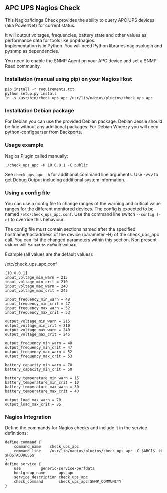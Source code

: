 ## APC UPS Nagios Check

This Nagios/Icinga Check provides the ability to query APC UPS devices (aka PowerNet) for current status.

It will output voltages, frequencies, battery state and other values as performance data for tools like pnp4nagios.  
Implementation is in Python. You will need Python libraries nagiosplugin and pysnmp as dependencies.

You need to enable the SNMP Agent on your APC device and set a SNMP Read community.

### Installation (manual using pip) on your Nagios Host
```
pip install -r requirements.txt
python setup.py install
ln -s /usr/bin/check_ups_apc /usr/lib/nagios/plugins/check_ups_apc
```

### Installation Debian package

For Debian you can use the provided Debian package. Debian Jessie should be fine without any additional packages. For Debian Wheezy you will need python-configparser from Backports.

### Usage example

Nagios Plugin called manually:

```
./check_ups_apc -H 10.0.0.1 -C public
```

See `check_ups_apc -h` for additional command line arguments. Use -vvv to get Debug Output including additional system information.

### Using a config file

You can use a config file to change ranges of the warning and critical value ranges for the different monitored devices. The config is expected to be named `/etc/check_ups_apc.conf`.
Use the command line switch `--config (-c)` to override this behaviour.

The config file must contain sections named after the specified hostname/hostaddress of the device (parameter -H) of the check_ups_apc call.
You can list the changed parameters within this section. Non present values will be set to default values.

Example (all values are the default values):

/etc/check_ups_apc.conf
```
[10.0.0.1]
input_voltage_min_warn = 215
input_voltage_min_crit = 210
input_voltage_max_warn = 240
input_voltage_max_crit = 245

input_frequency_min_warn = 48
input_frequency_min_crit = 47
input_frequency_max_warn = 52
input_frequency_max_crit = 53

output_voltage_min_warn = 215
output_voltage_min_crit = 210
output_voltage_max_warn = 240
output_voltage_max_crit = 245

output_frequency_min_warn = 48
output_frequency_min_crit = 47
output_frequency_max_warn = 52
output_frequency_max_crit = 53

battery_capacity_min_warn = 70
battery_capacity_min_crit = 50

battery_temperature_min_warn = 15
battery_temperature_min_crit = 10
battery_temperature_max_warn = 30
battery_temperature_max_crit = 40

output_load_max_warn = 70
output_load_max_crit = 85
```

### Nagios Integration

Define the commands for Nagios checks and include it in the service definitions:

```
define command {
	command_name	check_ups_apc
	command_line	/usr/lib/nagios/plugins/check_ups_apc -C $ARG1$ -H $HOSTADDRESS$
}
define service {
	use			generic-service-perfdata
	hostgroup_name		ups_apc
	service_description	check_ups_apc
	check_command		check_ups_apc!SNMP_COMMUNITY
}
```
